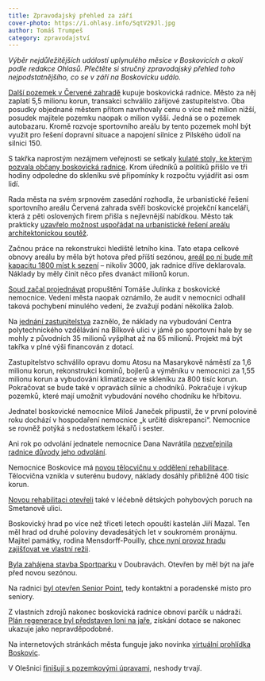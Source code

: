 ```yaml
---
title: Zpravodajský přehled za září
cover-photo: https://i.ohlasy.info/SqtV29Jl.jpg
author: Tomáš Trumpeš
category: zpravodajství
---
```


*Výběr nejdůležitějších událostí uplynulého měsíce v Boskovicích a okolí podle redakce Ohlasů. Přečtěte si stručný zpravodajský přehled toho nejpodstatnějšího, co se v září na Boskovicku událo.*

[Další pozemek v Červené zahradě](http://ohlasy.info/clanky/2016/09/cervenka-autobazar.html) kupuje boskovická radnice. Město za něj zaplatí 5,5 milionu korun, transakci schválilo zářijové zastupitelstvo. Oba posudky objednané městem přitom navrhovaly cenu o více než milion nižší, posudek majitele pozemku naopak o milion vyšší. Jedná se o pozemek autobazaru. Kromě rozvoje sportovního areálu by tento pozemek mohl být využit pro řešení dopravní situace a napojení silnice z Pilského údolí na silnici 150.

S takřka naprostým nezájmem veřejnosti se setkaly [kulaté stoly, ke kterým pozvala občany boskovická radnice](https://www.facebook.com/ohlasy/photos/a.785695738151210.1073741830.781692698551514/1086670581387056/?type=3&permPage=1). Krom úředníků a politiků přišlo ve tři hodiny odpoledne do skleníku své připomínky k rozpočtu vyjádřit asi osm lidí.

Rada města na svém srpnovém zasedání rozhodla, že urbanistické řešení sportovního areálu Červená zahrada svěří boskovické projekční kanceláři, která z pěti oslovených firem přišla s nejlevnější nabídkou. Město tak prakticky [uzavřelo možnost uspořádat na urbanistické řešení areálu architektonickou soutěž](http://ohlasy.info/clanky/2016/09/cervenka-soutez.html).

Začnou práce na rekonstrukci hlediště letního kina. Tato etapa celkové obnovy areálu by měla být hotova před příští sezónou, [areál po ní bude mít kapacitu 1800 míst k sezení](http://ohlasy.info/clanky/2016/09/letni-kino-kapacita.html) – nikoliv 3000, jak radnice dříve deklarovala. Náklady by měly činit něco přes dvanáct milionů korun. 

[Soud začal projednávat](http://ohlasy.info/clanky/2016/09/julinek-soud.html) propuštění Tomáše Julínka z boskovické nemocnice. Vedení města naopak oznámilo, že audit v nemocnici odhalil taková pochybení minulého vedení, že zvažují podání několika žalob.

Na [jednání zastupitelstva](http://ohlasy.info/clanky/2016/09/zastupitelstvo.html) zaznělo, že náklady na vybudování Centra polytechnického vzdělávání na Bílkově ulici v jámě po sportovní hale by se mohly z původních 35 milionů vyšplhat až na 65 milionů. Projekt má být takřka v plné výši financován z dotací.

Zastupitelstvo schválilo opravu domu Atosu na Masarykově náměstí za 1,6 milionu korun, rekonstrukci komínů, bojlerů a výměníku v nemocnici za 1,55 milionu korun a vybudování klimatizace ve skleníku za 800 tisíc korun. Pokračovat se bude také v opravách silnic a chodníků. Pokračuje i výkup pozemků, které mají umožnit vybudování nového chodníku ke hřbitovu.

Jednatel boskovické nemocnice Miloš Janeček připustil, že v první polovině roku dochází v hospodaření nemocnice „k určité diskrepanci“. Nemocnice se rovněž potýká s nedostatkem lékařů i sester.

Ani rok po odvolání jednatele nemocnice Dana Navrátila [nezveřejnila radnice důvody jeho odvolání](http://ohlasy.info/clanky/2016/09/nemocnice-jednatel.html). 

Nemocnice Boskovice má [novou tělocvičnu v oddělení rehabilitace](http://boskovice.cz/nova-telocvicna-v-oddeleni-rehabilitace/d-29080/p1=1019). Tělocvična vznikla v suterénu budovy, náklady dosáhly přibližně 400 tisíc korun.

[Novou rehabilitaci otevřeli](http://zrcadlo.net/clanky/Mali-pacienti-boskovicke-lecebny-ted-maji-rehabilitaci-v-nove-budove-3207/) také v léčebně dětských pohybových poruch na Smetanově ulici.

Boskovický hrad po více než třiceti letech opouští kastelán Jiří Mazal. Ten měl hrad od druhé poloviny devadesátých let v soukromém pronájmu. Majitel památky, rodina Mensdorff-Pouilly, [chce nyní provoz hradu zajišťovat ve vlastní režii](http://ohlasy.info/clanky/2016/09/rozhovor-bozek.html).

[Byla zahájena stavba Sportparku](http://boskovice.cz/stavba-sportparku-zahajena/d-29024/p1=1019) v Doubravách. Otevřen by měl být na jaře před novou sezónou.

Na radnici [byl otevřen Senior Point](http://boskovice.cz/senior-point-v-boskovicich-otevren/d-29087/p1=1019), tedy kontaktní a poradenské místo pro seniory.

Z vlastních zdrojů nakonec boskovická radnice obnoví parčík u nádraží. [Plán regenerace byl představen loni na jaře](http://ohlasy.info/clanky/2015/03/regenerace-parku.html), získání dotace se nakonec ukazuje jako nepravděpodobné.

Na internetových stránkách města funguje jako novinka [virtuální prohlídka Boskovic](http://boskovice.cz/html/soubory/virtualni_prohlidka/index.html).

V Olešnici [finišují s pozemkovými úpravami](http://ohlasy.info/clanky/2016/09/pozemkove-upravy.html), neshody trvají.
